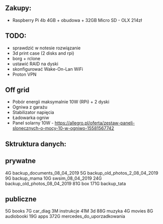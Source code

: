 Zakupy:
-------
- Raspberry Pi 4b 4GB + obudowa + 32GB Micro SD - OLX 214zł

TODO:
-----
- sprawdzić w notesie rozwiązanie
- 3d print case (2 disks and rpi)
- borg + rclone
- ustawić RAID na dyski
- skonfigurować Wake-On-Lan WiFi
- Proton VPN

Off grid
--------
- Pobór energii maksymalnie 10W (RPi) + 2 dyski
- Ogniwa z garażu
- Stabilizator napięcia
- Ładowarka ogniw
- Panel solarny 10W - https://allegro.pl/oferta/zestaw-paneli-slonecznych-o-mocy-10-w-ogniwo-15581567742

Sktruktura danych:
------------------
prywatne
--------
  4G   backup_documents_08_04_2019
  5G   backup_old_photos_2_08_04_2019
  9G   backup_mama
 10G   swsim_08_04_2019
 24G   backup_old_photos_08_04_2019
 81G   box
171G   backup_tata

publiczne
---------
  5G   books
  7G   car_diag
  3M   instrukcje
 41M   3d
 88G   muzyka
  4G   movies
  8G   audiobooki
 19G   apps
372G   mercedes_do_uporzadkowania
